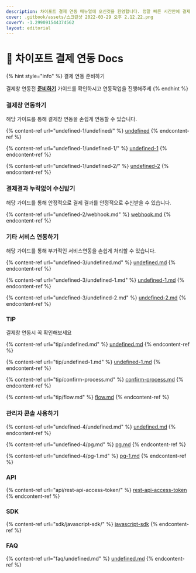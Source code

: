 ```yaml
---
description: 차이포트 결제 연동 매뉴얼에 오신것을 환영합니다. 정말 빠른 시간안에 결제창 연동 개발을 끝내실수 있게 도와드립니다.
cover: .gitbook/assets/스크린샷 2022-03-29 오후 2.12.22.png
coverY: -1.299091544374562
layout: editorial
---
```


# 🧩 차이포트 결제 연동 Docs

{% hint style="info" %}
결제 연동 준비하기

결제창 연동전 [**준비하기**](undefined/) 가이드를 확인하시고 연동작업을 진행해주세
{% endhint %}

### 결제창 연동하기

해당 가이드를 통해 결제창 연동을 손쉽게 연동할 수 있습니다.

{% content-ref url="undefined-1/undefined/" %}
[undefined](undefined-1/undefined/)
{% endcontent-ref %}

{% content-ref url="undefined-1/undefined-1/" %}
[undefined-1](undefined-1/undefined-1/)
{% endcontent-ref %}

{% content-ref url="undefined-1/undefined-2/" %}
[undefined-2](undefined-1/undefined-2/)
{% endcontent-ref %}



### 결제결과 누락없이 수신받기

해당 가이드를 통해 안정적으로 결제 결과를 안정적으로 수신받을 수 있습니다.

{% content-ref url="undefined-2/webhook.md" %}
[webhook.md](undefined-2/webhook.md)
{% endcontent-ref %}



### 기타 서비스 연동하기

해당 가이드를 통해 부가적인 서비스연동을 손쉽게 처리할 수 있습니다.

{% content-ref url="undefined-3/undefined.md" %}
[undefined.md](undefined-3/undefined.md)
{% endcontent-ref %}

{% content-ref url="undefined-3/undefined-1.md" %}
[undefined-1.md](undefined-3/undefined-1.md)
{% endcontent-ref %}

{% content-ref url="undefined-3/undefined-2.md" %}
[undefined-2.md](undefined-3/undefined-2.md)
{% endcontent-ref %}



### TIP

결제창 연동시 꼭 확인해보세요

{% content-ref url="tip/undefined.md" %}
[undefined.md](tip/undefined.md)
{% endcontent-ref %}

{% content-ref url="tip/undefined-1.md" %}
[undefined-1.md](tip/undefined-1.md)
{% endcontent-ref %}

{% content-ref url="tip/confirm-process.md" %}
[confirm-process.md](tip/confirm-process.md)
{% endcontent-ref %}

{% content-ref url="tip/flow.md" %}
[flow.md](tip/flow.md)
{% endcontent-ref %}



### 관리자 콘솔 사용하기

{% content-ref url="undefined-4/undefined.md" %}
[undefined.md](undefined-4/undefined.md)
{% endcontent-ref %}

{% content-ref url="undefined-4/pg.md" %}
[pg.md](undefined-4/pg.md)
{% endcontent-ref %}

{% content-ref url="undefined-4/pg-1.md" %}
[pg-1.md](undefined-4/pg-1.md)
{% endcontent-ref %}



### API

{% content-ref url="api/rest-api-access-token/" %}
[rest-api-access-token](api/rest-api-access-token/)
{% endcontent-ref %}



### SDK

{% content-ref url="sdk/javascript-sdk/" %}
[javascript-sdk](sdk/javascript-sdk/)
{% endcontent-ref %}



### FAQ

{% content-ref url="faq/undefined.md" %}
[undefined.md](faq/undefined.md)
{% endcontent-ref %}

